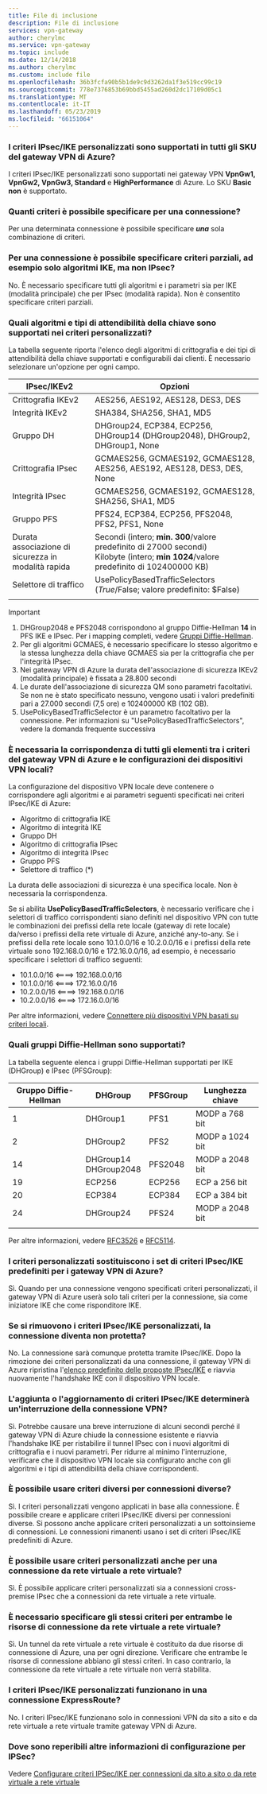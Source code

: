 ```yaml
---
title: File di inclusione
description: File di inclusione
services: vpn-gateway
author: cherylmc
ms.service: vpn-gateway
ms.topic: include
ms.date: 12/14/2018
ms.author: cherylmc
ms.custom: include file
ms.openlocfilehash: 36b3fcfa90b5b1de9c9d3262da1f3e519cc99c19
ms.sourcegitcommit: 778e7376853b69bbd5455ad260d2dc17109d05c1
ms.translationtype: MT
ms.contentlocale: it-IT
ms.lasthandoff: 05/23/2019
ms.locfileid: "66151064"
---
```

### <a name="is-custom-ipsecike-policy-supported-on-all-azure-vpn-gateway-skus"></a>I criteri IPsec/IKE personalizzati sono supportati in tutti gli SKU del gateway VPN di Azure?
I criteri IPsec/IKE personalizzati sono supportati nei gateway VPN **VpnGw1, VpnGw2, VpnGw3, Standard** e **HighPerformance** di Azure. Lo SKU **Basic** **non** è supportato.

### <a name="how-many-policies-can-i-specify-on-a-connection"></a>Quanti criteri è possibile specificare per una connessione?
Per una determinata connessione è possibile specificare ***una*** sola combinazione di criteri.

### <a name="can-i-specify-a-partial-policy-on-a-connection-for-example-only-ike-algorithms-but-not-ipsec"></a>Per una connessione è possibile specificare criteri parziali, ad esempio solo algoritmi IKE, ma non IPsec?
No. È necessario specificare tutti gli algoritmi e i parametri sia per IKE (modalità principale) che per IPsec (modalità rapida). Non è consentito specificare criteri parziali.

### <a name="what-are-the-algorithms-and-key-strengths-supported-in-the-custom-policy"></a>Quali algoritmi e tipi di attendibilità della chiave sono supportati nei criteri personalizzati?
La tabella seguente riporta l'elenco degli algoritmi di crittografia e dei tipi di attendibilità della chiave supportati e configurabili dai clienti. È necessario selezionare un'opzione per ogni campo.

| **IPsec/IKEv2**  | **Opzioni**                                                                   |
| ---              | ---                                                                           |
| Crittografia IKEv2 | AES256, AES192, AES128, DES3, DES                                             |
| Integrità IKEv2  | SHA384, SHA256, SHA1, MD5                                                     |
| Gruppo DH         | DHGroup24, ECP384, ECP256, DHGroup14 (DHGroup2048), DHGroup2, DHGroup1, None |
| Crittografia IPsec | GCMAES256, GCMAES192, GCMAES128, AES256, AES192, AES128, DES3, DES, None      |
| Integrità IPsec  | GCMAES256, GCMAES192, GCMAES128, SHA256, SHA1, MD5                            |
| Gruppo PFS        | PFS24, ECP384, ECP256, PFS2048, PFS2, PFS1, None                              |
| Durata associazione di sicurezza in modalità rapida   | Secondi (intero; **min. 300**/valore predefinito di 27000 secondi)<br>Kilobyte (intero; **min 1024**/valore predefinito di 102400000 KB)           |
| Selettore di traffico | UsePolicyBasedTrafficSelectors ($True/$False; valore predefinito: $False)                 |
|                  |                                                                               |

> [!IMPORTANT]
> 1. DHGroup2048 e PFS2048 corrispondono al gruppo Diffie-Hellman **14** in PFS IKE e IPsec. Per i mapping completi, vedere [Gruppi Diffie-Hellman](#DH).
> 2. Per gli algoritmi GCMAES, è necessario specificare lo stesso algoritmo e la stessa lunghezza della chiave GCMAES sia per la crittografia che per l'integrità IPsec.
> 3. Nei gateway VPN di Azure la durata dell'associazione di sicurezza IKEv2 (modalità principale) è fissata a 28.800 secondi
> 4. Le durate dell'associazione di sicurezza QM sono parametri facoltativi. Se non ne è stato specificato nessuno, vengono usati i valori predefiniti pari a 27.000 secondi (7,5 ore) e 102400000 KB (102 GB).
> 5. UsePolicyBasedTrafficSelector è un parametro facoltativo per la connessione. Per informazioni su "UsePolicyBasedTrafficSelectors", vedere la domanda frequente successiva

### <a name="does-everything-need-to-match-between-the-azure-vpn-gateway-policy-and-my-on-premises-vpn-device-configurations"></a>È necessaria la corrispondenza di tutti gli elementi tra i criteri del gateway VPN di Azure e le configurazioni dei dispositivi VPN locali?
La configurazione del dispositivo VPN locale deve contenere o corrispondere agli algoritmi e ai parametri seguenti specificati nei criteri IPsec/IKE di Azure:

* Algoritmo di crittografia IKE
* Algoritmo di integrità IKE
* Gruppo DH
* Algoritmo di crittografia IPsec
* Algoritmo di integrità IPsec
* Gruppo PFS
* Selettore di traffico (*)

La durata delle associazioni di sicurezza è una specifica locale. Non è necessaria la corrispondenza.

Se si abilita **UsePolicyBasedTrafficSelectors**, è necessario verificare che i selettori di traffico corrispondenti siano definiti nel dispositivo VPN con tutte le combinazioni dei prefissi della rete locale (gateway di rete locale) da/verso i prefissi della rete virtuale di Azure, anziché any-to-any. Se i prefissi della rete locale sono 10.1.0.0/16 e 10.2.0.0/16 e i prefissi della rete virtuale sono 192.168.0.0/16 e 172.16.0.0/16, ad esempio, è necessario specificare i selettori di traffico seguenti:
* 10.1.0.0/16 <====> 192.168.0.0/16
* 10.1.0.0/16 <====> 172.16.0.0/16
* 10.2.0.0/16 <====> 192.168.0.0/16
* 10.2.0.0/16 <====> 172.16.0.0/16

Per altre informazioni, vedere [Connettere più dispositivi VPN basati su criteri locali](../articles/vpn-gateway/vpn-gateway-connect-multiple-policybased-rm-ps.md).

### <a name ="DH"></a>Quali gruppi Diffie-Hellman sono supportati?
La tabella seguente elenca i gruppi Diffie-Hellman supportati per IKE (DHGroup) e IPsec (PFSGroup):

| **Gruppo Diffie-Hellman**  | **DHGroup**              | **PFSGroup** | **Lunghezza chiave** |
| ---                       | ---                      | ---          | ---            |
| 1                         | DHGroup1                 | PFS1         | MODP a 768 bit   |
| 2                         | DHGroup2                 | PFS2         | MODP a 1024 bit  |
| 14                        | DHGroup14<br>DHGroup2048 | PFS2048      | MODP a 2048 bit  |
| 19                        | ECP256                   | ECP256       | ECP a 256 bit    |
| 20                        | ECP384                   | ECP384       | ECP a 384 bit    |
| 24                        | DHGroup24                | PFS24        | MODP a 2048 bit  |
|                           |                          |              |                |

Per altre informazioni, vedere [RFC3526](https://tools.ietf.org/html/rfc3526) e [RFC5114](https://tools.ietf.org/html/rfc5114).

### <a name="does-the-custom-policy-replace-the-default-ipsecike-policy-sets-for-azure-vpn-gateways"></a>I criteri personalizzati sostituiscono i set di criteri IPsec/IKE predefiniti per i gateway VPN di Azure?
Sì. Quando per una connessione vengono specificati criteri personalizzati, il gateway VPN di Azure userà solo tali criteri per la connessione, sia come iniziatore IKE che come risponditore IKE.

### <a name="if-i-remove-a-custom-ipsecike-policy-does-the-connection-become-unprotected"></a>Se si rimuovono i criteri IPsec/IKE personalizzati, la connessione diventa non protetta?
No. La connessione sarà comunque protetta tramite IPsec/IKE. Dopo la rimozione dei criteri personalizzati da una connessione, il gateway VPN di Azure ripristina l'[elenco predefinito delle proposte IPsec/IKE](../articles/vpn-gateway/vpn-gateway-about-vpn-devices.md) e riavvia nuovamente l'handshake IKE con il dispositivo VPN locale.

### <a name="would-adding-or-updating-an-ipsecike-policy-disrupt-my-vpn-connection"></a>L'aggiunta o l'aggiornamento di criteri IPsec/IKE determinerà un'interruzione della connessione VPN?
Sì. Potrebbe causare una breve interruzione di alcuni secondi perché il gateway VPN di Azure chiude la connessione esistente e riavvia l'handshake IKE per ristabilire il tunnel IPsec con i nuovi algoritmi di crittografia e i nuovi parametri. Per ridurre al minimo l'interruzione, verificare che il dispositivo VPN locale sia configurato anche con gli algoritmi e i tipi di attendibilità della chiave corrispondenti.

### <a name="can-i-use-different-policies-on-different-connections"></a>È possibile usare criteri diversi per connessioni diverse?
Sì. I criteri personalizzati vengono applicati in base alla connessione. È possibile creare e applicare criteri IPsec/IKE diversi per connessioni diverse. Si possono anche applicare criteri personalizzati a un sottoinsieme di connessioni. Le connessioni rimanenti usano i set di criteri IPsec/IKE predefiniti di Azure.

### <a name="can-i-use-the-custom-policy-on-vnet-to-vnet-connection-as-well"></a>È possibile usare criteri personalizzati anche per una connessione da rete virtuale a rete virtuale?
Sì. È possibile applicare criteri personalizzati sia a connessioni cross-premise IPsec che a connessioni da rete virtuale a rete virtuale.

### <a name="do-i-need-to-specify-the-same-policy-on-both-vnet-to-vnet-connection-resources"></a>È necessario specificare gli stessi criteri per entrambe le risorse di connessione da rete virtuale a rete virtuale?
Sì. Un tunnel da rete virtuale a rete virtuale è costituito da due risorse di connessione di Azure, una per ogni direzione. Verificare che entrambe le risorse di connessione abbiano gli stessi criteri. In caso contrario, la connessione da rete virtuale a rete virtuale non verrà stabilita.

### <a name="does-custom-ipsecike-policy-work-on-expressroute-connection"></a>I criteri IPsec/IKE personalizzati funzionano in una connessione ExpressRoute?
 No. I criteri IPsec/IKE funzionano solo in connessioni VPN da sito a sito e da rete virtuale a rete virtuale tramite gateway VPN di Azure.

### <a name="where-can-i-find-more-configuration-information-for-ipsec"></a>Dove sono reperibili altre informazioni di configurazione per IPSec?
Vedere [Configurare criteri IPSec/IKE per connessioni da sito a sito o da rete virtuale a rete virtuale](../articles/vpn-gateway/vpn-gateway-ipsecikepolicy-rm-powershell.md)
